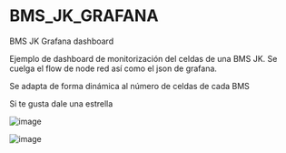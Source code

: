 # BMS_JK_GRAFANA
BMS JK Grafana dashboard


Ejemplo de dashboard de monitorización del celdas de una BMS JK. 
Se cuelga el flow de node red así como el json de grafana.

Se adapta de forma dinámica al número de celdas de cada BMS

Si te gusta dale una estrella

![image](https://user-images.githubusercontent.com/7864168/221915234-b874c01b-2396-4968-b8b9-7190a5e02104.png)

![image](https://user-images.githubusercontent.com/7864168/221915320-c737721f-07f5-4c56-9ef4-8c6ac84156b7.png)
